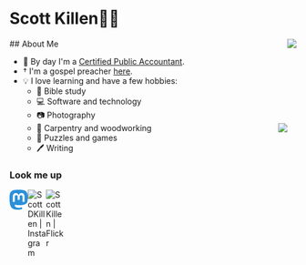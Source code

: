# Scott Killen👨‍💼

<img align="right" height="150px" src="https://github-readme-stats.vercel.app/api/top-langs/?username=scottkillen&layout=compact&theme=dark&title_color=58a6ff&icon_color=58a6ff&text_color=58a6ff&bg_color=0D1117&hide_border=true"/>
## About Me

- 🧮 By day I'm a [Certified Public Accountant][cpa].
- † I'm a gospel preacher [here][church].
- 💡 I love learning and have a few hobbies:
  - 📖 Bible study
  - 💻 Software and technology
  - 📷 Photography
  - 📐 Carpentry and woodworking <img align="right" src="https://github-readme-stats.vercel.app/api?username=scottkillen&show_icons=true&theme=dark&title_color=58a6ff&bg_color=0D1117&border_color=30363d" />
  - 🎲 Puzzles and games
  - 🖊 Writing

### Look me up

[<img align="left" alt="ScottKillen | Mastodon" width="32px" src="https://raw.githubusercontent.com/ScottKillen/ScottKillen/master/mastodon-color.svg" />][social]
[<img align="left" alt="ScottDKillen | Instagram" width="32px" src="https://raw.githubusercontent.com/ScottKillen/ScottKillen/master/instagram-color.svg" />][instagram]
[<img align="left" alt="ScottKillen | Flickr" width="32px" src="https://raw.githubusercontent.com/ScottKillen/ScottKillen/master/flickr-color.svg" />][flickr]

[cpa]: https://www.investopedia.com/terms/c/cpa.asp
[church]: https://edistochurch.org/
[social]: https://ttocs.io/@scott
[instagram]: https://www.instagram.com/scottdkillen/
[flickr]: https://www.flickr.com/photos/scottkillen/

<a rel="me" href="https://ttocs.io/@scott"></a>
